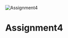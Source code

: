 ![Assignment4](https://user-images.githubusercontent.com/108196136/179368672-bb2cd373-ff98-432b-bfb7-617f596f47dc.PNG)
# Assignment4
